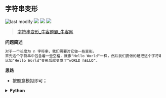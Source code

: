 ## 字符串变形
<!--START_SECTION:badge-->

![last modify](https://img.shields.io/static/v1?label=last%20modify&message=2022-10-14%2014%3A59%3A33&color=yellowgreen&style=flat-square)
[![](https://img.shields.io/static/v1?label=&message=%E7%AE%80%E5%8D%95&color=yellow&style=flat-square)](../../../README.md#简单)
[![](https://img.shields.io/static/v1?label=&message=%E7%89%9B%E5%AE%A2&color=green&style=flat-square)](../../../README.md#牛客)
[![](https://img.shields.io/static/v1?label=&message=%E6%A8%A1%E6%8B%9F&color=blue&style=flat-square)](../../../README.md#模拟)

<!--END_SECTION:badge-->
<!--info
tags: [模拟]
source: 牛客
level: 简单
number: '0089'
name: 字符串变形
companies: []
-->

> [字符串变形_牛客题霸_牛客网](https://www.nowcoder.com/practice/c3120c1c1bc44ad986259c0cf0f0b80e)

<summary><b>问题简述</b></summary>

```txt
对于一个长度为 n 字符串，我们需要对它做一些变形。
首先这个字符串中包含着一些空格，就像"Hello World"一样，然后我们要做的是把这个字符串中由空格隔开的单词反序，同时反转每个字符的大小写。
比如"Hello World"变形后就变成了"wORLD hELLO"。
```

<!-- 
<details><summary><b>详细描述</b></summary>

```txt
```

</details>
-->


<!-- <div align="center"><img src="../../../_assets/xxx.png" height="300" /></div> -->

<summary><b>思路</b></summary>

- 按题意模拟即可；

<details><summary><b>Python</b></summary>

```python
class Solution:
    def trans(self , s: str, n: int) -> str:
        
        ss = s.split(' ')[::-1]
        for i in range(len(ss)):
            ss[i] = ''.join([c.upper() if c.islower() else c.lower() for c in ss[i]])
        
        return ' '.join(ss)
```

</details>


